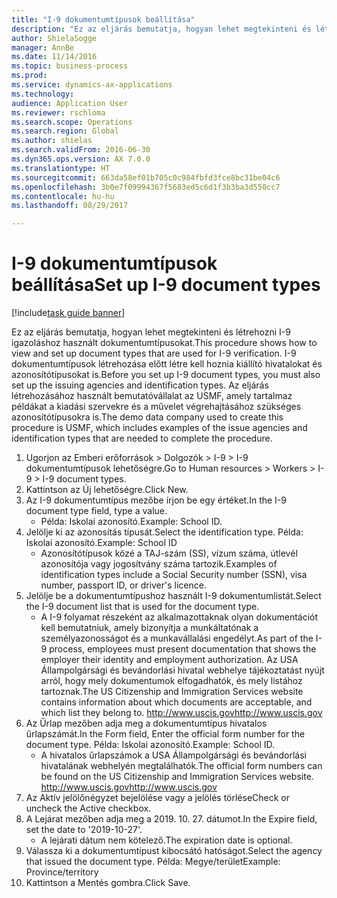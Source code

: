 ```yaml
--- 
title: "I-9 dokumentumtípusok beállítása"
description: "Ez az eljárás bemutatja, hogyan lehet megtekinteni és létrehozni I-9 igazoláshoz használt dokumentumtípusokat."
author: ShielaSogge
manager: AnnBe
ms.date: 11/14/2016
ms.topic: business-process
ms.prod: 
ms.service: dynamics-ax-applications
ms.technology: 
audience: Application User
ms.reviewer: rschloma
ms.search.scope: Operations
ms.search.region: Global
ms.author: shielas
ms.search.validFrom: 2016-06-30
ms.dyn365.ops.version: AX 7.0.0
ms.translationtype: HT
ms.sourcegitcommit: 663da58ef01b705c0c984fbfd3fce8bc31be04c6
ms.openlocfilehash: 3b0e7f09994367f5683ed5c6d1f3b3ba3d550cc7
ms.contentlocale: hu-hu
ms.lasthandoff: 08/29/2017

---
```

# <a name="set-up-i-9-document-types"></a><span data-ttu-id="72e1c-103">I-9 dokumentumtípusok beállítása</span><span class="sxs-lookup"><span data-stu-id="72e1c-103">Set up I-9 document types</span></span>

[!include[task guide banner](../../../includes/task-guide-banner.md)]

<span data-ttu-id="72e1c-104">Ez az eljárás bemutatja, hogyan lehet megtekinteni és létrehozni I-9 igazoláshoz használt dokumentumtípusokat.</span><span class="sxs-lookup"><span data-stu-id="72e1c-104">This procedure shows how to view and set up document types that are used for I-9 verification.</span></span> <span data-ttu-id="72e1c-105">I-9 dokumentumtípusok létrehozása előtt létre kell hoznia kiállító hivatalokat és azonosítótípusokat is.</span><span class="sxs-lookup"><span data-stu-id="72e1c-105">Before you set up I-9 document types, you must also set up the issuing agencies and identification types.</span></span> <span data-ttu-id="72e1c-106">Az eljárás létrehozásához használt bemutatóvállalat az USMF, amely tartalmaz példákat a kiadási szervekre és a művelet végrehajtásához szükséges azonosítótípusokra is.</span><span class="sxs-lookup"><span data-stu-id="72e1c-106">The demo data company used to create this procedure is USMF, which includes examples of the issue agencies and identification types that are needed to complete the procedure.</span></span>

1. <span data-ttu-id="72e1c-107">Ugorjon az Emberi erőforrások > Dolgozók > I-9 > I-9 dokumentumtípusok lehetőségre.</span><span class="sxs-lookup"><span data-stu-id="72e1c-107">Go to Human resources > Workers > I-9 > I-9 document types.</span></span>
2. <span data-ttu-id="72e1c-108">Kattintson az Új lehetőségre.</span><span class="sxs-lookup"><span data-stu-id="72e1c-108">Click New.</span></span>
3. <span data-ttu-id="72e1c-109">Az I-9 dokumentumtípus mezőbe írjon be egy értéket.</span><span class="sxs-lookup"><span data-stu-id="72e1c-109">In the I-9 document type field, type a value.</span></span>
    * <span data-ttu-id="72e1c-110">Példa: Iskolai azonosító.</span><span class="sxs-lookup"><span data-stu-id="72e1c-110">Example: School ID.</span></span>  
4. <span data-ttu-id="72e1c-111">Jelölje ki az azonosítás típusát.</span><span class="sxs-lookup"><span data-stu-id="72e1c-111">Select the identification type.</span></span>  <span data-ttu-id="72e1c-112">Példa: Iskolai azonosító.</span><span class="sxs-lookup"><span data-stu-id="72e1c-112">Example:  School ID</span></span>
    * <span data-ttu-id="72e1c-113">Azonosítótípusok közé a TAJ-szám (SS), vízum száma, útlevél azonosítója vagy jogosítvány száma tartozik.</span><span class="sxs-lookup"><span data-stu-id="72e1c-113">Examples of identification types include a Social Security number (SSN), visa number, passport ID, or driver's licence.</span></span>  
5. <span data-ttu-id="72e1c-114">Jelölje be a dokumentumtípushoz használt I-9 dokumentumlistát.</span><span class="sxs-lookup"><span data-stu-id="72e1c-114">Select the I-9 document list that is used for the document type.</span></span>
    * <span data-ttu-id="72e1c-115">A I-9 folyamat részeként az alkalmazottaknak olyan dokumentációt kell bemutatniuk, amely bizonyítja a munkáltatónak a személyazonosságot és a munkavállalási engedélyt.</span><span class="sxs-lookup"><span data-stu-id="72e1c-115">As part of the I-9 process, employees must present documentation that shows the employer their identity and employment authorization.</span></span> <span data-ttu-id="72e1c-116">Az USA Állampolgársági és bevándorlási hivatal webhelye tájékoztatást nyújt arról, hogy mely dokumentumok elfogadhatók, és mely listához tartoznak.</span><span class="sxs-lookup"><span data-stu-id="72e1c-116">The US Citizenship and Immigration Services website contains information about which documents are acceptable, and which list they belong to.</span></span>  <span data-ttu-id="72e1c-117">http://www.uscis.gov</span><span class="sxs-lookup"><span data-stu-id="72e1c-117">http://www.uscis.gov</span></span>  
6. <span data-ttu-id="72e1c-118">Az Űrlap mezőben adja meg a dokumentumtípus hivatalos űrlapszámát.</span><span class="sxs-lookup"><span data-stu-id="72e1c-118">In the Form field, Enter the official form number for the document type.</span></span> <span data-ttu-id="72e1c-119">Példa: Iskolai azonosító.</span><span class="sxs-lookup"><span data-stu-id="72e1c-119">Example: School ID.</span></span>
    * <span data-ttu-id="72e1c-120">A hivatalos űrlapszámok a USA Állampolgársági és bevándorlási hivatalának webhelyén megtalálhatók.</span><span class="sxs-lookup"><span data-stu-id="72e1c-120">The official form numbers can be found on the US Citizenship and Immigration Services website.</span></span>  <span data-ttu-id="72e1c-121">http://www.uscis.gov</span><span class="sxs-lookup"><span data-stu-id="72e1c-121">http://www.uscis.gov</span></span>  
7. <span data-ttu-id="72e1c-122">Az Aktív jelölőnégyzet bejelölése vagy a jelölés törlése</span><span class="sxs-lookup"><span data-stu-id="72e1c-122">Check or uncheck the Active checkbox.</span></span>
8. <span data-ttu-id="72e1c-123">A Lejárat mezőben adja meg a 2019. 10. 27. dátumot.</span><span class="sxs-lookup"><span data-stu-id="72e1c-123">In the Expire field, set the date to '2019-10-27'.</span></span>
    * <span data-ttu-id="72e1c-124">A lejárati dátum nem kötelező.</span><span class="sxs-lookup"><span data-stu-id="72e1c-124">The expiration date is optional.</span></span>  
9. <span data-ttu-id="72e1c-125">Válassza ki a dokumentumtípust kibocsátó hatóságot.</span><span class="sxs-lookup"><span data-stu-id="72e1c-125">Select the agency that issued the document type.</span></span> <span data-ttu-id="72e1c-126">Példa: Megye/terület</span><span class="sxs-lookup"><span data-stu-id="72e1c-126">Example: Province/territory</span></span>
10. <span data-ttu-id="72e1c-127">Kattintson a Mentés gombra.</span><span class="sxs-lookup"><span data-stu-id="72e1c-127">Click Save.</span></span>


